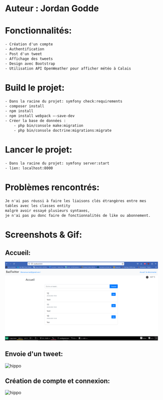 # Auteur : Jordan Godde

# Fonctionnalités:
    - Création d'un compte
    - Authentification
    - Post d'un tweet
    - Affichage des tweets
    - Design avec Bootstrap
    - Utilisation API OpenWeather pour afficher météo à Calais

# Build le projet:
    - Dans la racine du projet: symfony check:requirements
    - composer install
    - npm install
    - npm install webpack —-save-dev
    - Créer la base de données : 
        - php bin/console make:migration
        - php bin/console doctrine:migrations:migrate

# Lancer le projet:
    - Dans la racine du projet: symfony server:start
    - lien: localhost:8000

# Problèmes rencontrés:
    Je n'ai pas réussi à faire les liaisons clés étrangères entre mes tables avec les classes entity    
    malgrè avoir essayé plusieurs syntaxes,   
    je n'ai pas pu donc faire de fonctionnalités de like ou abonnement.

# Screenshots & Gif:

## Accueil:

![Model](https://github.com/JordanLPDIM/symfonyproject/blob/main/public/assets/img/accueil.png)

## Envoie d'un tweet:

![hippo](https://media.giphy.com/media/v1.Y2lkPTc5MGI3NjExODE5Njc1MWEwN2JjNTY4MGU3MTA5NzZiNjY2YzQxMzJjMTM2Yjk4NiZjdD1n/djrda7UsHUPU7LTQXk/giphy.gif)

## Création de compte et connexion: 

![hippo](https://media.giphy.com/media/v1.Y2lkPTc5MGI3NjExOTY4Y2Y4ZGM0MjM1ZWNjYWNkZTBiMTYxZmFjNTg1OTVjZjI4YWRmYiZjdD1n/rteHH1XhOBrF74zCJe/giphy.gif)

